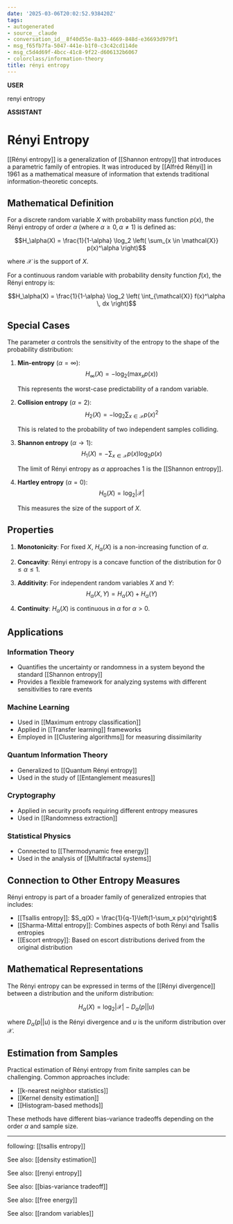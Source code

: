 ```yaml
---
date: '2025-03-06T20:02:52.938420Z'
tags:
- autogenerated
- source__claude
- conversation_id__8f40d55e-8a33-4669-848d-e36693d979f1
- msg_f65fb7fa-5047-441e-b1f0-c3c42cd114de
- msg_c5d4d69f-4bcc-41c8-9f22-d606132b6067
- colorclass/information-theory
title: rényi entropy
---
```


**USER**

renyi entropy


**ASSISTANT**

# Rényi Entropy

[[Rényi entropy]] is a generalization of [[Shannon entropy]] that introduces a parametric family of entropies. It was introduced by [[Alfréd Rényi]] in 1961 as a mathematical measure of information that extends traditional information-theoretic concepts.

## Mathematical Definition

For a discrete random variable $X$ with probability mass function $p(x)$, the Rényi entropy of order $\alpha$ (where $\alpha \geq 0, \alpha \neq 1$) is defined as:

$$H_\alpha(X) = \frac{1}{1-\alpha} \log_2 \left( \sum_{x \in \mathcal{X}} p(x)^\alpha \right)$$

where $\mathcal{X}$ is the support of $X$.

For a continuous random variable with probability density function $f(x)$, the Rényi entropy is:

$$H_\alpha(X) = \frac{1}{1-\alpha} \log_2 \left( \int_{\mathcal{X}} f(x)^\alpha \, dx \right)$$

## Special Cases

The parameter $\alpha$ controls the sensitivity of the entropy to the shape of the probability distribution:

1. **Min-entropy** ($\alpha = \infty$): 
   $$H_\infty(X) = -\log_2(\max_x p(x))$$
   
   This represents the worst-case predictability of a random variable.

2. **Collision entropy** ($\alpha = 2$):
   $$H_2(X) = -\log_2 \sum_{x \in \mathcal{X}} p(x)^2$$
   
   This is related to the probability of two independent samples colliding.

3. **Shannon entropy** ($\alpha \rightarrow 1$):
   $$H_1(X) = -\sum_{x \in \mathcal{X}} p(x) \log_2 p(x)$$
   
   The limit of Rényi entropy as $\alpha$ approaches 1 is the [[Shannon entropy]].

4. **Hartley entropy** ($\alpha = 0$):
   $$H_0(X) = \log_2 |\mathcal{X}|$$
   
   This measures the size of the support of $X$.

## Properties

1. **Monotonicity**: For fixed $X$, $H_\alpha(X)$ is a non-increasing function of $\alpha$.

2. **Concavity**: Rényi entropy is a concave function of the distribution for $0 \leq \alpha \leq 1$.

3. **Additivity**: For independent random variables $X$ and $Y$:
   $$H_\alpha(X,Y) = H_\alpha(X) + H_\alpha(Y)$$

4. **Continuity**: $H_\alpha(X)$ is continuous in $\alpha$ for $\alpha > 0$.

## Applications

### Information Theory
- Quantifies the uncertainty or randomness in a system beyond the standard [[Shannon entropy]]
- Provides a flexible framework for analyzing systems with different sensitivities to rare events

### Machine Learning
- Used in [[Maximum entropy classification]]
- Applied in [[Transfer learning]] frameworks
- Employed in [[Clustering algorithms]] for measuring dissimilarity

### Quantum Information Theory
- Generalized to [[Quantum Rényi entropy]]
- Used in the study of [[Entanglement measures]]

### Cryptography
- Applied in security proofs requiring different entropy measures
- Used in [[Randomness extraction]]

### Statistical Physics
- Connected to [[Thermodynamic free energy]]
- Used in the analysis of [[Multifractal systems]]

## Connection to Other Entropy Measures

Rényi entropy is part of a broader family of generalized entropies that includes:

- [[Tsallis entropy]]: $S_q(X) = \frac{1}{q-1}\left(1-\sum_x p(x)^q\right)$
- [[Sharma-Mittal entropy]]: Combines aspects of both Rényi and Tsallis entropies
- [[Escort entropy]]: Based on escort distributions derived from the original distribution

## Mathematical Representations

The Rényi entropy can be expressed in terms of the [[Rényi divergence]] between a distribution and the uniform distribution:

$$H_\alpha(X) = \log_2 |\mathcal{X}| - D_\alpha(p || u)$$

where $D_\alpha(p || u)$ is the Rényi divergence and $u$ is the uniform distribution over $\mathcal{X}$.

## Estimation from Samples

Practical estimation of Rényi entropy from finite samples can be challenging. Common approaches include:

- [[k-nearest neighbor statistics]]
- [[Kernel density estimation]]
- [[Histogram-based methods]]

These methods have different bias-variance tradeoffs depending on the order $\alpha$ and sample size.


---


following: [[tsallis entropy]]

See also: [[density estimation]]


See also: [[renyi entropy]]


See also: [[bias-variance tradeoff]]


See also: [[free energy]]


See also: [[random variables]]